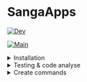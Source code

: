 # SangaApps

[![Dev](https://github.com/athavan94/sanga-apps/actions/workflows/dev-pipeline.yml/badge.svg)](https://github.com/athavan94/sanga-apps/actions/workflows/dev-pipeline.yml)

[![Main](https://github.com/athavan94/sanga-apps/actions/workflows/main-pipeline.yml/badge.svg)](https://github.com/athavan94/sanga-apps/actions/workflows/main-pipeline.yml)

<details>
<summary> Installation </summary>

## Angular Material install

```bash
npm install @angular/material && npx nx g @angular/material:ng-add
```

</details>

<details>
<summary> Testing & code analyse </summary>

## Run unittest

```bash
nx test
```

## Run lint

```bash
nx lint
```

## Run e2e

```bash
nx e2e e2e
```

## Run all of them

```bash
nx run-many -t test lint e2e
```

## Run prettier

```bash
npx prettier . --check
```

```bash
npx prettier . --write
```

</details>

<details>
<summary> Create commands </summary>

## Create component

```bash
npx nx g @nx/angular:component <component-name> --directory=src/app/<component-name> --standalone --dry-run
```

_Note: Remove `--dry-run` to actually create the component_

## Create libraries

```bash
nx g @nx/angular:library shared/ui/sidenav --directory=libs/shared/ui/sidenav --standalone

```

</details>
